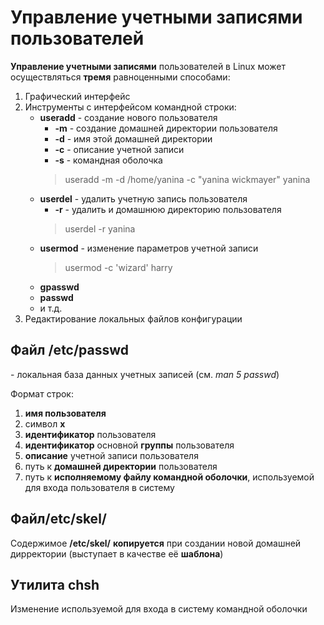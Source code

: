# Управление учетными записями пользователей

**Управление учетными записями** пользователей в Linux может осуществляться **тремя** равноценными способами:
1. Графический интерфейс
2. Инструменты с интерфейсом командной строки:
    + **useradd** - создание нового пользователя
        + **-m** - создание домашней директории пользователя
        + **-d** - имя этой домашней директории
        + **-c** - описание учетной записи
        + **-s** - командная оболочка
        > useradd -m -d /home/yanina -c "yanina wickmayer" yanina
    + **userdel** -  удалить учетную запись пользователя
        + **-r** - удалить и домашнюю директорию пользователя
        > userdel -r yanina 
    + **usermod** -  изменение параметров учетной записи
        > usermod -c 'wizard' harry
    + **gpasswd**
    + **passwd**
    + и т.д. 
3. Редактирование локальных файлов конфигурации

## Файл /etc/passwd
\- локальная база данных учетных записей (см. *man 5 passwd*)

Формат строк:
  1. **имя пользователя**
  2. символ **x**
  3. **идентификатор** пользователя
  4. **идентификатор** основной **группы** пользователя
  5. **описание** учетной записи пользователя
  6. путь к **домашней директории** пользователя
  7. путь к **исполняемому файлу командной оболочки**, используемой для входа пользователя в систему

## Файл/etc/skel/
Содержимое **/etc/skel/** **копируется** при создании новой домашней дирректории (выступает в качестве её **шаблона**)

## Утилита chsh
Изменение используемой для входа в систему командной оболочки
